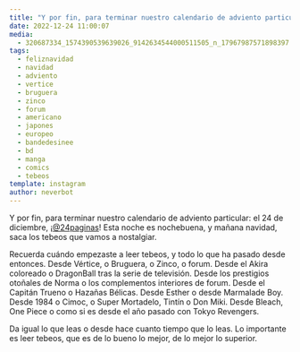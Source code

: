 ```yaml
---
title: "Y por fin, para terminar nuestro calendario de adviento particular: el 24 de diciembre, ¡@24paginas! Esta noche es nochebuena, y mañana navidad, saca los tebeos que vamos a nostalgiar"
date: 2022-12-24 11:00:07
media: 
  - 320687334_1574390539639026_9142634544000511505_n_17967987571898397.jpg
tags: 
  - feliznavidad
  - navidad
  - adviento
  - vertice
  - bruguera
  - zinco
  - forum
  - americano
  - japones
  - europeo
  - bandedesinee
  - bd
  - manga
  - comics
  - tebeos
template: instagram
author: neverbot
---
```


Y por fin, para terminar nuestro calendario de adviento particular: el 24 de diciembre, ¡[@24paginas](https://instagram.com/24paginas)! Esta noche es nochebuena, y mañana navidad, saca los tebeos que vamos a nostalgiar.

Recuerda cuándo empezaste a leer tebeos, y todo lo que ha pasado desde entonces. Desde Vértice, o Bruguera, o Zinco, o forum. Desde el Akira coloreado o DragonBall tras la serie de televisión. Desde los prestigios otoñales de Norma o los complementos interiores de forum. Desde el Capitán Trueno o Hazañas Bélicas. Desde Esther o desde Marmalade Boy. Desde 1984 o Cimoc, o Super Mortadelo, Tintín o Don Miki. Desde Bleach, One Piece o como si es desde el año pasado con Tokyo Revengers.

Da igual lo que leas o desde hace cuanto tiempo que lo leas. Lo importante es leer tebeos, que es de lo bueno lo mejor, de lo mejor lo superior.
